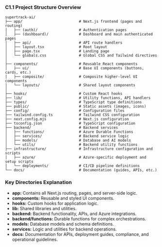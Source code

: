 ### **C1.1 Project Structure Overview**

```
supertrack-ai/
├── app/                          # Next.js frontend (pages and routing)
│   ├── (auth)/                   # Authentication pages
│   ├── (dashboard)/              # Dashboard and main authenticated pages
│   ├── api/                      # API route handlers
│   ├── layout.tsx                # Root layout
│   ├── page.tsx                  # Landing page
│   └── globals.css               # Global CSS and Tailwind directives
│
├── components/                   # Reusable React components
│   ├── ui/                       # Base UI components (buttons, cards, etc.)
│   ├── composite/                # Composite higher-level UI components
│   └── layouts/                  # Shared layout components
│
├── hooks/                        # Custom React hooks
├── lib/                          # Utility functions, API handlers
├── types/                        # TypeScript type definitions
├── public/                       # Static assets (images, icons)
├── config/                       # Configuration files
├── tailwind.config.ts            # Tailwind CSS configuration
├── next.config.mjs               # Next.js configuration
├── tsconfig.json                 # TypeScript configuration
├── backend/                      # Backend services
│   ├── functions/                # Azure Durable Functions
│   ├── services/                 # Backend service logic
│   ├── models/                   # Database and AI models
│   └── utils/                    # Backend utility functions
├── infrastructure/               # Infrastructure configuration and scripts
│   ├── azure/                    # Azure-specific deployment and setup scripts
│   └── deployments/              # CI/CD pipeline definitions
└── docs/                         # Documentation (guides, APIs, etc.)
```

### **Key Directories Explanation**

* **app:** Contains all Next.js routing, pages, and server-side logic.  
* **components:** Reusable and styled UI components.  
* **hooks:** Custom hooks for application logic.  
* **lib:** Shared libraries and utilities.  
* **backend:** Backend functionality, APIs, and Azure integrations.  
* **backend/functions:** Durable functions for complex orchestrations.  
* **models:** Database models and schema definitions.  
* **services:** Logic and utilities for backend operations.  
* **docs:** Documentation for APIs, deployment guides, compliance, and operational guidelines.


